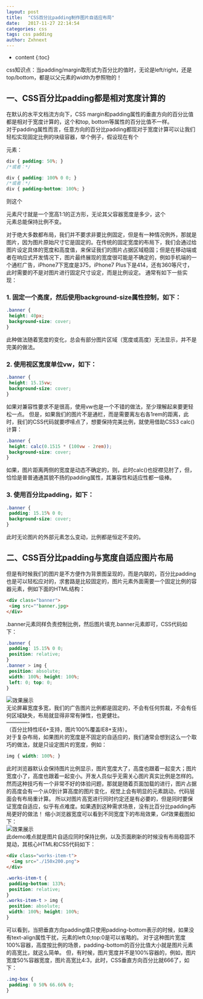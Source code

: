 ```yaml
---
layout: post
title:  "CSS百分比padding制作图片自适应布局"
date:   2017-11-27 22:14:54
categories: css
tags: css padding
author: Zxhnext
---
```


* content
{:toc}

css知识点：当padding/margin取形式为百分比的值时，无论是left/right，还是top/bottom，都是以父元素的width为参照物的！




## 一、CSS百分比padding都是相对宽度计算的
在默认的水平文档流方向下，CSS margin和padding属性的垂直方向的百分比值都是相对于宽度计算的，这个和top, bottom等属性的百分比值不一样。  
对于padding属性而言，任意方向的百分比padding都现对于宽度计算可以让我们轻松实现固定比例的块级容器，举个例子，假设现在有个<div>元素：
```css
div { padding: 50%; }
/*或者：*/

div { padding: 100% 0 0; }
/*或者：*/
div { padding-bottom: 100%; }
```
则这个<div>元素尺寸就是一个宽高1:1的正方形，无论其父容器宽度是多少，这个<div>元素总能保持比例不变。

对于绝大多数都布局，我们并不要求非要比例固定，但是有一种情况例外，那就是图片，因为图片原始尺寸它是固定的。在传统的固定宽度的布局下，我们会通过给图片设定具体的宽度和高度值，来保证我们的图片占据区域稳固；但是在移动端或者在响应式开发情况下，图片最终展现的宽度很可能是不确定的，例如手机端的一个通栏广告，iPhone7下宽度是375，iPhone7 Plus下是414，还有360等尺寸，此时需要的不是对图片进行固定尺寸设定，而是比例设定。
通常有如下一些实现：

### 1. 固定一个高度，然后使用background-size属性控制，如下：
```css
.banner {
 height: 40px;
 background-size: cover;
}
```

此种做法随着宽度的变化，总会有部分图片区域（宽度或高度）无法显示，并不是完美的做法。
### 2. 使用视区宽度单位vw，如下：
```css
.banner {
 height: 15.15vw;
 background-size: cover;
}
```
如果对兼容性要求不是很高，使用vw也是一个不错的做法，至少理解起来要更轻松一点。
但是，如果我们的图片不是通栏，而是需要离左右各1rem的距离，此时，我们的CSS代码就要啰嗦点了，想要保持完美比例，就使用借助CSS3 calc()计算：
```css
.banner {
 height: calc(0.1515 * (100vw - 2rem));
 background-size: cover;
}
```
如果，图片距离两侧的宽度是动态不确定的，则，此时calc()也捉襟见肘了，但，恰恰是普普通通其貌不扬的padding属性，其兼容性和适应性都一级棒。
### 3. 使用百分比padding，如下：
```css
.banner {
 padding: 15.15% 0 0;
 background-size: cover;
}
```
此时无论图片的外部元素怎么变动，比例都是恒定不变的。
## 二、CSS百分比padding与宽度自适应图片布局
但是有时候我们的图片是不方便作为背景图呈现的，而是内联的<img>，百分比padding也是可以轻松应对的，求套路是比较固定的，图片元素外面需要一个固定比例的容器元素，例如下面的HTML结构：
```html
<div class="banner">
 <img src=""banner.jpg>
</div>
```
.banner元素同样负责控制比例，然后图片填充.banner元素即可，CSS代码如下：
```css
.banner {
 padding: 15.15% 0 0;
 position: relative;
}
.banner > img {
 position: absolute;
 width: 100%; height: 100%;
 left: 0; top: 0;
}
```

![效果展示](../images/0.jpg)  
无论屏幕宽度多宽，我们的广告图片比例都是固定的，不会有任何剪裁，不会有任何区域缺失，布局就显得非常有弹性，也更健壮。  
————-  
（百分比特性IE6+支持，图片100%覆盖IE8+支持）。  
对于复杂布局，如果图片的宽度是不固定的自适应的，我们通常会想到这么一个取巧的做法，就是只设定图片的宽度，例如：
```css
img { width: 100%; }
```
此时浏览器默认会保持图片比例显示，图片宽度大了，高度也跟着一起变大；图片宽度小了，高度也跟着一起变小。开发人员似乎无需关心图片真实比例是怎样的。
然而这种技巧有一个非常不好的体验问题，那就是随着页面加载的进行，图片占据的高度会有一个从0到计算高度的图片变化，视觉上会有明显的元素跳动，代码层面会有布局重计算。
所以对图片高宽进行同时约定还是有必要的，但是同时要保证宽度自适应，似乎有点难度。如果遇到这种需求场景，没有比百分比padding布局更好的做法！
缩小浏览器宽度可以看到不同宽度下的布局效果，Gif效果截图如下：  
![效果展示](../images/1.jpg)  
此demo难点就是图片自适应同时保持比例，以及页面刷新的时候没有布局稳固不晃动，其核心HTML和CSS代码如下：
```html
<div class="works-item-t">
  <img src="./150x200.png">
</div>
```

```css
.works-item-t {
 padding-bottom: 133%;
 position: relative;
}
.works-item-t > img {
 position: absolute;
 width: 100%; height: 100%;
}
```
可以看到，当把垂直方向padding值只使用padding-bottom表示的时候，如果没有text-align属性干扰，<img>元素的left:0;top:0是可以省略的。
对于这种图片宽度100%容器，高度按比例的场景，padding-bottom的百分比值大小就是图片元素的高宽比，就这么简单。
但，有时候，图片宽度并不是100%容器的，例如，图片宽度50%容器宽度，图片高宽比4:3，此时，CSS垂直方向百分比就666了，如下：
```css
.img-box {
 padding: 0 50% 66.66% 0;
}
```
